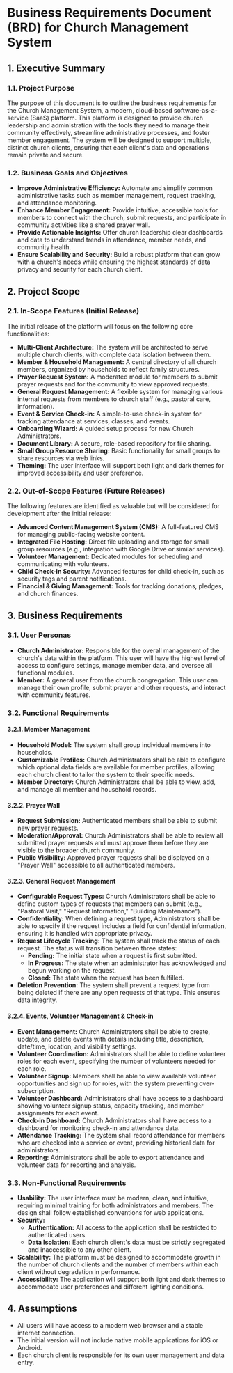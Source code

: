 # Business Requirements Document (BRD) for Church Management System

## 1. Executive Summary

### 1.1. Project Purpose

The purpose of this document is to outline the business requirements for the Church Management
System, a modern, cloud-based software-as-a-service (SaaS) platform. This platform is designed to
provide church leadership and administration with the tools they need to manage their community
effectively, streamline administrative processes, and foster member engagement. The system will be
designed to support multiple, distinct church clients, ensuring that each client's data and
operations remain private and secure.

### 1.2. Business Goals and Objectives

- **Improve Administrative Efficiency:** Automate and simplify common administrative tasks such as
  member management, request tracking, and attendance monitoring.
- **Enhance Member Engagement:** Provide intuitive, accessible tools for members to connect with the
  church, submit requests, and participate in community activities like a shared prayer wall.
- **Provide Actionable Insights:** Offer church leadership clear dashboards and data to understand
  trends in attendance, member needs, and community health.
- **Ensure Scalability and Security:** Build a robust platform that can grow with a church's needs
  while ensuring the highest standards of data privacy and security for each church client.

## 2. Project Scope

### 2.1. In-Scope Features (Initial Release)

The initial release of the platform will focus on the following core functionalities:

- **Multi-Client Architecture:** The system will be architected to serve multiple church clients,
  with complete data isolation between them.
- **Member & Household Management:** A central directory of all church members, organized by
  households to reflect family structures.
- **Prayer Request System:** A moderated module for members to submit prayer requests and for the
  community to view approved requests.
- **General Request Management:** A flexible system for managing various internal requests from
  members to church staff (e.g., pastoral care, information).
- **Event & Service Check-in:** A simple-to-use check-in system for tracking attendance at services,
  classes, and events.
- **Onboarding Wizard:** A guided setup process for new Church Administrators.
- **Document Library:** A secure, role-based repository for file sharing.
- **Small Group Resource Sharing:** Basic functionality for small groups to share resources via web
  links.
- **Theming:** The user interface will support both light and dark themes for improved accessibility
  and user preference.

### 2.2. Out-of-Scope Features (Future Releases)

The following features are identified as valuable but will be considered for development after the
initial release:

- **Advanced Content Management System (CMS):** A full-featured CMS for managing public-facing
  website content.
- **Integrated File Hosting:** Direct file uploading and storage for small group resources (e.g.,
  integration with Google Drive or similar services).
- **Volunteer Management:** Dedicated modules for scheduling and communicating with volunteers.
- **Child Check-in Security:** Advanced features for child check-in, such as security tags and
  parent notifications.
- **Financial & Giving Management:** Tools for tracking donations, pledges, and church finances.

## 3. Business Requirements

### 3.1. User Personas

- **Church Administrator:** Responsible for the overall management of the church's data within the
  platform. This user will have the highest level of access to configure settings, manage member
  data, and oversee all functional modules.
- **Member:** A general user from the church congregation. This user can manage their own profile,
  submit prayer and other requests, and interact with community features.

### 3.2. Functional Requirements

#### 3.2.1. Member Management

- **Household Model:** The system shall group individual members into households.
- **Customizable Profiles:** Church Administrators shall be able to configure which optional data
  fields are available for member profiles, allowing each church client to tailor the system to
  their specific needs.
- **Member Directory:** Church Administrators shall be able to view, add, and manage all member and
  household records.

#### 3.2.2. Prayer Wall

- **Request Submission:** Authenticated members shall be able to submit new prayer requests.
- **Moderation/Approval:** Church Administrators shall be able to review all submitted prayer
  requests and must approve them before they are visible to the broader church community.
- **Public Visibility:** Approved prayer requests shall be displayed on a "Prayer Wall" accessible
  to all authenticated members.

#### 3.2.3. General Request Management

- **Configurable Request Types:** Church Administrators shall be able to define custom types of
  requests that members can submit (e.g., "Pastoral Visit," "Request Information," "Building
  Maintenance").
- **Confidentiality:** When defining a request type, Administrators shall be able to specify if the
  request includes a field for confidential information, ensuring it is handled with appropriate
  privacy.
- **Request Lifecycle Tracking:** The system shall track the status of each request. The status will
  transition between three states:
  - **Pending:** The initial state when a request is first submitted.
  - **In Progress:** The state when an administrator has acknowledged and begun working on the
    request.
  - **Closed:** The state when the request has been fulfilled.
- **Deletion Prevention:** The system shall prevent a request type from being deleted if there are
  any open requests of that type. This ensures data integrity.

#### 3.2.4. Events, Volunteer Management & Check-in

- **Event Management:** Church Administrators shall be able to create, update, and delete events with details including title, description, date/time, location, and visibility settings.
- **Volunteer Coordination:** Administrators shall be able to define volunteer roles for each event, specifying the number of volunteers needed for each role.
- **Volunteer Signup:** Members shall be able to view available volunteer opportunities and sign up for roles, with the system preventing over-subscription.
- **Volunteer Dashboard:** Administrators shall have access to a dashboard showing volunteer signup status, capacity tracking, and member assignments for each event.
- **Check-in Dashboard:** Church Administrators shall have access to a dashboard for monitoring check-in and attendance data.
- **Attendance Tracking:** The system shall record attendance for members who are checked into a service or event, providing historical data for administrators.
- **Reporting:** Administrators shall be able to export attendance and volunteer data for reporting and analysis.

### 3.3. Non-Functional Requirements

- **Usability:** The user interface must be modern, clean, and intuitive, requiring minimal training
  for both administrators and members. The design shall follow established conventions for web
  applications.
- **Security:**
  - **Authentication:** All access to the application shall be restricted to authenticated users.
  - **Data Isolation:** Each church client's data must be strictly segregated and inaccessible to
    any other client.
- **Scalability:** The platform must be designed to accommodate growth in the number of church
  clients and the number of members within each client without degradation in performance.
- **Accessibility:** The application will support both light and dark themes to accommodate user
  preferences and different lighting conditions.

## 4. Assumptions

- All users will have access to a modern web browser and a stable internet connection.
- The initial version will not include native mobile applications for iOS or Android.
- Each church client is responsible for its own user management and data entry.
